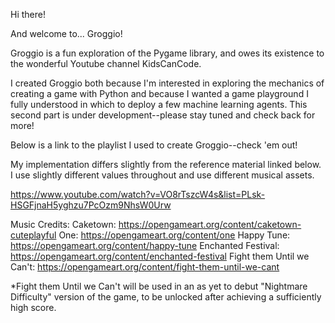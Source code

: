 Hi there!

And welcome to... Groggio!

Groggio is a fun exploration of the Pygame library, and owes its existence to the wonderful Youtube channel KidsCanCode.

I created Groggio both because I'm interested in exploring the mechanics of creating a game with Python and because I wanted a game playground I fully understood in which to deploy a few machine learning agents. This second part is under development--please stay tuned and check back for more!

Below is a link to the playlist I used to create Groggio--check 'em out!

My implementation differs slightly from the reference material linked below. I use slightly different values throughout and use different musical assets.

https://www.youtube.com/watch?v=VO8rTszcW4s&list=PLsk-HSGFjnaH5yghzu7PcOzm9NhsW0Urw

Music Credits:
Caketown: https://opengameart.org/content/caketown-cuteplayful
One: https://opengameart.org/content/one
Happy Tune: https://opengameart.org/content/happy-tune
Enchanted Festival: https://opengameart.org/content/enchanted-festival
Fight them Until we Can't: https://opengameart.org/content/fight-them-until-we-cant

*Fight them Until we Can't will be used in an as yet to debut "Nightmare Difficulty" version of the game, to be unlocked after achieving a sufficiently high score. 
